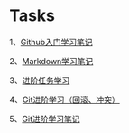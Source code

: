 # Tasks
1、[Github入门学习笔记](https://githubfast.com/antidote-for-world/Tasks/blob/de1cc92272644085eae0dd91a4875d2bbe6dc57c/Github.md)

2、[Markdown学习笔记](https://githubfast.com/antidote-for-world/Tasks/blob/6e6e50a70b7d16300bccb22fee0244f235862cda/Markdown.md)

3、[进阶任务学习](https://githubfast.com/antidote-for-world/Tasks/blob/288a82707d4c80c6f8b5712d8c1ae1d64e867410/%E8%BF%9B%E9%98%B6%E4%BB%BB%E5%8A%A1.md)

4、[Git进阶学习（回滚、冲突）](https://githubfast.com/antidote-for-world/Tasks/blob/e317101b89e5a85ba582fbbad4b6d704c2af5f77/Git%E8%BF%9B%E9%98%B6%EF%BC%88%E5%9B%9E%E6%BB%9A%E3%80%81%E5%86%B2%E7%AA%81%EF%BC%89)

5、[Git进阶学习笔记](https://githubfast.com/antidote-for-world/Tasks/blob/37b15cdde572249e520ea90cbf100cec80d03767/Git%20%E8%BF%9B%E9%98%B6%E5%AD%A6%E4%B9%A0%E7%AC%94%E8%AE%B0.md)